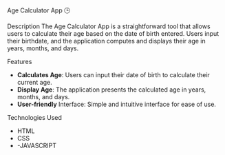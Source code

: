 Age Calculator App 🕒

Description
The Age Calculator App is a straightforward tool that allows users to calculate their age based on the date of birth entered. Users input their birthdate, and the application computes and displays their age in years, months, and days.

Features
- **Calculates Age**: Users can input their date of birth to calculate their current age.
- **Display Age**: The application presents the calculated age in years, months, and days.
- **User-friendly** Interface: Simple and intuitive interface for ease of use.

Technologies Used
- HTML
-  CSS
-  -JAVASCRIPT
